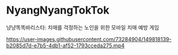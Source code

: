# NyangNyangTokTok
냥냥똑똑바리스타: 치매를 걱정하는 노인을 위한 모바일 치매 예방 게임

https://user-images.githubusercontent.com/73284904/149818139-b2085d7d-e7b5-4db1-af52-1793cceda275.mp4

